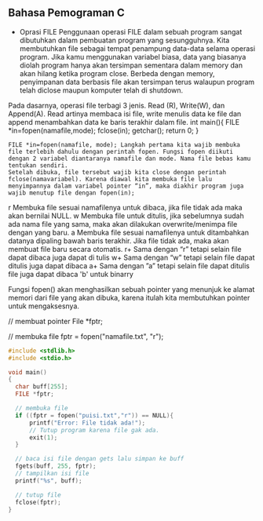 Bahasa Pemograman C
-----------------------------------------------------------------------------------------

 - Oprasi FILE
	Penggunaan operasi FILE dalam sebuah program sangat dibutuhkan dalam pembuatan program yang sesungguhnya. Kita membutuhkan file sebagai tempat penampung data-data selama operasi program. Jika kamu menggunakan variabel biasa, data yang biasanya diolah program hanya akan tersimpan sementara dalam memory dan akan hilang ketika program close. Berbeda dengan memory, penyimpanan data berbasis file akan tersimpan terus walaupun program telah diclose maupun komputer telah di shutdown.

Pada dasarnya, operasi file terbagi 3 jenis. Read (R), Write(W), dan Append(A). Read artinya membaca isi file, write menulis data ke file dan append menambahkan data ke baris terakhir dalam file.
	int main(){
	FILE *in=fopen(namafile,mode); 
	fclose(in);
	getchar();
        return 0;
	} 

    FILE *in=fopen(namafile, mode); Langkah pertama kita wajib membuka file terlebih dahulu dengan perintah fopen. Fungsi fopen diikuti dengan 2 variabel diantaranya namafile dan mode. Nama file bebas kamu tentukan sendiri.
    Setelah dibuka, file tersebut wajib kita close dengan perintah fclose(namavariabel). Karena diawal kita membuka file lalu menyimpannya dalam variabel pointer “in”, maka diakhir program juga wajib menutup file dengan fopen(in);

r 	Membuka file sesuai namafilenya untuk dibaca, jika file tidak ada maka akan bernilai NULL.
w 	Membuka file untuk ditulis, jika sebelumnya sudah ada nama file yang sama, maka akan dilakukan overwrite/menimpa file dengan yang baru.
a 	Membuka file sesuai namafilenya untuk ditambahkan datanya dipaling bawah baris terakhir. Jika file tidak ada, maka akan membuat file baru secara otomatis.
r+ 	Sama dengan “r” tetapi selain file dapat dibaca juga dapat di tulis
w+ 	Sama dengan “w” tetapi selain file dapat ditulis juga dapat dibaca
a+ 	Sama dengan ”a” tetapi selain file dapat ditulis file juga dapat dibaca
'b' untuk binarry

Fungsi fopen() akan menghasilkan sebuah pointer yang menunjuk ke alamat memori dari file yang akan dibuka, karena itulah kita membutuhkan pointer untuk mengaksesnya.
 
// membuat pointer
File *fptr;

// membuka file
fptr = fopen("namafile.txt", "r");

```c
#include <stdlib.h>
#include <stdio.h>

void main()
{
  char buff[255];
  FILE *fptr;

  // membuka file
  if ((fptr = fopen("puisi.txt","r")) == NULL){
      printf("Error: File tidak ada!");
      // Tutup program karena file gak ada.
      exit(1);
  }

  // baca isi file dengan gets lalu simpan ke buff
  fgets(buff, 255, fptr);
  // tampilkan isi file
  printf("%s", buff);

  // tutup file
  fclose(fptr);
}
```
